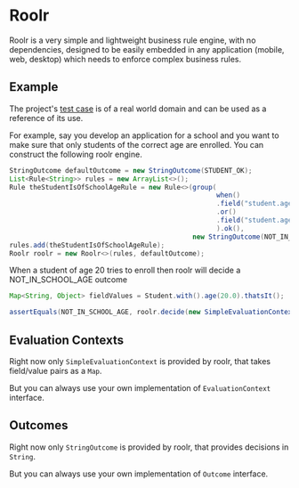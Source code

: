 Roolr
=========

Roolr is a very simple and lightweight business rule engine, with no dependencies, designed to be 
easily embedded in any application (mobile, web, desktop) which needs to enforce complex business 
rules.

Example
-------

The project's [test case](src/test/java/io/github/esarbanis/roolr/SchoolRulesTest.java) is of a real
world domain and can be used as a reference of its use.

For example, say you develop an application for a school and you want to make sure that only 
students of the correct age are enrolled. You can construct the following roolr engine.
 
```java
StringOutcome defaultOutcome = new StringOutcome(STUDENT_OK);
List<Rule<String>> rules = new ArrayList<>();
Rule theStudentIsOfSchoolAgeRule = new Rule<>(group(
                                                    when()
                                                    .field("student.age").is(LT).to(number(6.0))
                                                    .or()
                                                    .field("student.age").is(GT).to(number(18.0)).ok()
                                                    ).ok(),
                                              new StringOutcome(NOT_IN_SCHOOL_AGE));
rules.add(theStudentIsOfSchoolAgeRule);
Roolr roolr = new Roolr<>(rules, defaultOutcome);
```

When a student of age 20 tries to enroll then roolr will decide a NOT_IN_SCHOOL_AGE outcome

```java
Map<String, Object> fieldValues = Student.with().age(20.0).thatsIt();

assertEquals(NOT_IN_SCHOOL_AGE, roolr.decide(new SimpleEvaluationContext(fieldValues)).getOutput());
```

Evaluation Contexts
-------------------

Right now only `SimpleEvaluationContext` is provided by roolr, that takes field/value pairs as a `Map`.

But you can always use your own implementation of `EvaluationContext` interface.

Outcomes
--------

Right now only `StringOutcome` is provided by roolr, that provides decisions in `String`.

But you can always use your own implementation of `Outcome` interface.